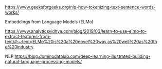 https://www.geeksforgeeks.org/nlp-how-tokenizing-text-sentence-words-works/




Embeddings from Language Models (ELMo)

https://www.analyticsvidhya.com/blog/2019/03/learn-to-use-elmo-to-extract-features-from-text/#:~:text=ELMo%20is%20a%20novel%20way,as%20well%20as%20the%20industry.


NLP 
https://blog.dominodatalab.com/deep-learning-illustrated-building-natural-language-processing-models/
